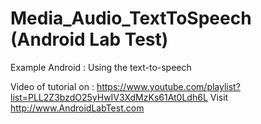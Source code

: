 # Media_Audio_TextToSpeech (Android Lab Test)
Example Android : Using the text-to-speech

Video of tutorial on : https://www.youtube.com/playlist?list=PLL2Z3bzdO25yHwIV3XdMzKs61At0Ldh6L
Visit http://www.AndroidLabTest.com
